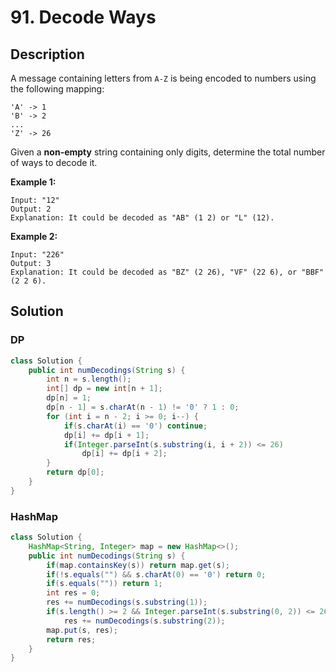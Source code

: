 # 91. Decode Ways

## Description

A message containing letters from `A-Z` is being encoded to numbers using the following mapping:

```
'A' -> 1
'B' -> 2
...
'Z' -> 26
```

Given a **non-empty** string containing only digits, determine the total number of ways to decode it.

**Example 1:**

```
Input: "12"
Output: 2
Explanation: It could be decoded as "AB" (1 2) or "L" (12).
```

**Example 2:**

```
Input: "226"
Output: 3
Explanation: It could be decoded as "BZ" (2 26), "VF" (22 6), or "BBF" (2 2 6).
```



## Solution

### DP

```java
class Solution {
    public int numDecodings(String s) {
        int n = s.length();
        int[] dp = new int[n + 1];
        dp[n] = 1;
        dp[n - 1] = s.charAt(n - 1) != '0' ? 1 : 0;
        for (int i = n - 2; i >= 0; i--) {
            if(s.charAt(i) == '0') continue;
            dp[i] += dp[i + 1];
            if(Integer.parseInt(s.substring(i, i + 2)) <= 26)
                dp[i] += dp[i + 2];                
        }
        return dp[0];
    }
}
```



### HashMap


```java
class Solution {
    HashMap<String, Integer> map = new HashMap<>(); 
    public int numDecodings(String s) {
        if(map.containsKey(s)) return map.get(s);
        if(!s.equals("") && s.charAt(0) == '0') return 0;
        if(s.equals("")) return 1;
        int res = 0;
        res += numDecodings(s.substring(1));
        if(s.length() >= 2 && Integer.parseInt(s.substring(0, 2)) <= 26) 
            res += numDecodings(s.substring(2));
        map.put(s, res);    
        return res;
    }
}
```

